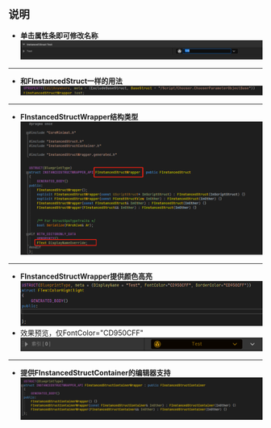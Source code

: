 ## 说明
* **单击属性条即可修改名称**
![示例1](Image_1.png)
* * *
* **和FInstancedStruct一样的用法**
![示例2](Image_2.png)
* * *
* **FInstancedStructWrapper结构类型**
![示例3](Image_3.png)
* * *
* **FInstancedStructWrapper提供颜色高亮**
![示例4](Image_4.png)
* 效果预览，仅FontColor="CD950CFF"
![示例4.2](Image_4_2.png)
* * *
* **提供FInstancedStructContainer的编辑器支持**
![示例5](Image_5.png)